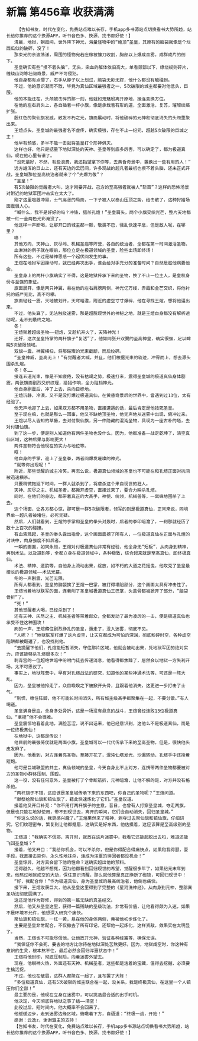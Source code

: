 # 新篇 第456章 收获满满
        【告知书友，时代在变化，免费站点难以长存，手机app多书源站点切换看书大势所趋，站长给你推荐的这个换源APP，听书音色多、换源、找书都好使！】
       清晨，地狱，朝霞间，世外降下神光，海量怪物中的“绝顶”圣皇，其原有的脑袋就像是个烂西瓜似的破碎，没了！
       那束光的余波荡漾，周围的怪物宛若庄稼被镰刀收割，胸部以上爆成血雾，成群成片的倒下。
       圣皇确实有些“摸不着头脑”，无头，染血的躯体依旧高大，单看颈部以下，缭绕规则碎片，缠绕山河等壮阔奇景，威严不可侵犯。
       他自身都有点懵了，右手从脖子以上划过，脑袋无影无踪，他什么都没有触碰到。
       不过，他的意识凝而不散，毕竟为真仙区域最强者之一，5次破限的城主都要对他低头，臣服。
       他的本能还在，头颅被击碎的那一刻，他就如鬼魅般离开原地，接连变换方位。
       在他的左右肩头上，各自插着一杆小旗，像是承载着有形的道，全面激活，复苏，璀璨纹络扩张。
       殷红色的聚仙旗发威，散发不朽之光，旗面展动时，将他破碎的元神和彻底消失的头颅重聚出来。
       王煊点头，圣皇城的最强者名不虚传，确实极强，存在不止一纪元，超越5次破限的巨城之主！
       他早有预感，多半不能一击就将圣皇打个形神俱灭。
       这样也好，他只是掂量下地狱深处的天神、圣皇等到底多厉害，可以确定了，都为极道真仙，现在他心里有谱了。
       “没死最好，不然，有些浪费，我还指望拿下你等，去黄昏奇景中，置换出一些有用的人！”
       远方雄浑的巨山上，还有天边的云层间，许多观战的超凡者最初也摸不着头脑，还未正式开战，圣皇城那位至高统治者就来了个“先爆为敬”？
       “圣皇！”
       有5次破限的觉醒者大叫，这才刚要开战，己方的至高强者就被人“斩首”？这样的恐怖场景对附近的地狱军团冲击实在太大了。
       刚才这里喧嚣冲霄，士气高涨的局面，一下子被人以泰山压顶之势，给击散了，这种狩猎场面震慑人心。
       “喊什么，我不是好好的吗？冲锋，猎杀孔煊！”圣皇肩头，两个小旗交织光芒，整片天地都被一红一金两色光彩淹没了。
       他这样一声断喝，让那开口的城主都一颤，敬畏不已，骚乱快速平息，但是敌人呢，在哪里？
       哧！
       其他方向，天神山、灰尽岭、机械圣庙等阵营，各自的统治者，全都在第一时间激活圣物。
       血淋淋的例子就在眼前，那位立足在极道领域的圣皇，险些出场即终场！
       所有这些，不过是精神思感一个起伏间发生的事。
       王煊在地狱军团躁动时，就已经再次出手，谁会给对手充分的准备时间？自然是趁他病要他命。
       圣皇身上的两杆小旗确实了不得，这是地狱传承下来的圣物，换了不止一位主人，是皇权身份与至强的象征。
       旗面展开，像是两只神翼，悬在他的左右肩膀两侧，神光亿万缕，赤霞和金芒交织，将他衬托的威严无比，高不可攀。
       旗面轻轻一震，天地被划开，天穹暗澹，附近的虚空寸寸爆碎，他在寻找王煊，想将他逼出来。
       不过，他失算了，无法触及迷雾，那是超脱现世外的神秘之地，就是王煊自身都没有解析透彻呢，走不到最终之地。
       冬！
       王煊架着超级圣物——短炮，又趁机开火了，天降神光！
       还好，这次圣皇持掌的两杆旗子“复活”了，他如同张开双翼的至高神皇，确实很强，足以睥睨5次破限领域。
       双旗一震，神翼横扫，将那璀璨的光束截断，而后绞碎。
       “圣皇神威，至高无上！”有觉醒者大喊，并且，他们根据光束的轨迹，冲霄而上，想去源头围杀孔煊。
       冬！冬……
       接连五道光束，像是不知疲倦，没有枯竭之势，极速打来，震得圣皇城的极道真仙身体剧震，两张旗面剧烈交织纹理，猎猎作响，全力阻挡神光。
       他自身剧震后，冲了上去，杀向目标地。
       王煊沉静，冷漠，又不是没打爆过极道真仙，在黄昏奇景后的世界中，曾遇到过13位，太有经验了。
       他无声地迎了上去，如果双方都不用圣物，直接遭遇的话，最后肯定是他按死圣皇。
       至于现在嘛，也就是那么一回事，他又不缺绝顶圣物，他无声地从迷雾中出现，俯冲过来。
       王煊以尽人皆知的草藤，去对付聚仙旗，另一件隐藏的混沌圣物，具现为一座古朴的塔，去对付镇仙旗。
       到了这一步，便是别人知道他有两件圣物也没什么，因为，他都准备一战定乾坤了，清空真仙区域，这种后果与影响更大！
       两件圣物符合他现在的实力与地位等。
       哐！
       他自身的手掌，迎上了圣皇拳，两者间爆发璀璨的神光。
       “就等你出现呢！”
       附近，那些觉醒的城主冷笑，再怎么说，极道真仙领域的圣皇也不可能在和孔煊正面对抗间被迅速横杀。
       只要稍微拖延下时间，一群人就杀到了，将虐杀这个来自现世的狂人。
       天神、灰尽之主、机械圣者，都撕开虚空，直接过来了，要合力瞬杀孔煊。
       同时，在他们的身边，都带着真正的大高手，神使、统领，机械兽等，一窝蜂地围杀了上去。
       这个场面，让各方都心惊，那可是一群5次破限者，领军的则是极道真仙，正常来说，同境界单一超凡者被堵住，必死无疑。
       然后，人们就看到，王煊的手掌和圣皇的拳头对轰时，后者的拳印暗澹了，一刹那就经历了数十上百次的碰撞。
       有血液溅起，圣皇的拳头露出指骨，这个画面震撼了所有人，一位极道真仙在正面与孔煊的对决中，肉身强度不如后者。
       一瞬的画面，如同永恒，王煊对付极道真仙非常有经验，他全身无“短板”，从肉身到精神，再到术法，以及道韵等，全都立身在极道领域中，各种极致，综合起来就是至高真仙，即终极真仙。
       术法、精神、道韵等，自他身上流动出来，绽放，如不朽的大道之花摇曳，他攻克了圣皇最擅长的极道领域——术法光幕。
       冬的一声剧震，光芒无限。
       所有人都看到，圣皇的脑袋挨了王煊一巴掌，被打得塌陷部分，这个画面太具有冲击性了。
       王煊当着地狱联军的面，连着削了圣皇城极道真仙三巴掌，头盖骨都被掀开了部分，“脑袋骨折”了。
       “死！”
       其他觉醒者大喝，已经杀到了！
       还有天神、灰尽之主、机械圣者等带着部众，全都发动了最为凌厉的一击，便是极道真仙也承受不住这种围攻！
       刷的一声，王煊薅住剧烈挣扎的圣皇，遁走了，没入迷雾，彻底不见。
       “人呢？！”地狱联军打爆了这片虚空，让天穹都成为可怕的深渊，彻底粉碎时空，各种虚空陷阱都被翻遍了，也没找到他。
       “去提醒下他们，孔煊能短暂消失，守住那片区域，他就会被动出来，凭地狱军团的绝对实力，应该能够杀孔煊很多次！”
       刺青宫的一位超绝世暗中吩咐门徒去传递消息，他看得都焦躁了，居然会以地狱一方失利开场，太不可思议了。
       事实上，地狱阵营中，早有对孔煊战法的研究，知道他的某些神通术法等，可还是一阵大乱。
       因为，圣皇被他拎走了，众目睽睽之下被掀开头骨，且跟着他消失，这更进一步打击了士气。
       “别慌，稳住阵脚，他不可能长时间消失，所有城主级高手都聚集在一起，不要分散。”有人喝道。
       圣皇满身是血，全身多处骨折，这是一场没有悬念的战斗，王煊曾经连败13位极道真仙，“拿捏”他不会很难。
       圣皇震惊地看着此地，满脸苦涩，说不出话来，他已经意识到，这他么不是极道真仙，而是一位终极真仙！
       在地狱中，这都是传说！
       他目前的最强倚仗就是两面小旗，圣皇城可以一代代传承下来的至高圣物，但是，很快他头皮发麻了。
       因为，他看到，对方连着亮圣物，草藤开花了，混沌仙塔发光，沙漏转动，孔煊手中还拎着短炮。
       他可是巨城联盟的共主，真仙领域的圣皇，今天自身比不上对方，连携带两件圣物都要被对方的圣物小群体压制、围殴。
       这一役，没有任何意外，圣皇被打了个骨断筋折，元神暗澹，让他不解的是，对方并没有格杀他。
       “两杆旗子不错，这应该是圣皇城传承下来的东西吧，你自己的圣物呢？”王煊问道。
       “献祭给聚仙旗和镇仙旗了，藉此快速炼化了它们。”圣皇叹道。
       接着他又开口补充：“你不用打两杆旗子的主意，昔日，也曾有人打穿圣皇城，夺走两旗，但是也只能在地狱使用，带不到现世去，离开的瞬间，它们会自动消失，回归圣皇城。”
       “你这么说的话，我更感兴趣了。”王煊果然来了精神，剥夺过去聚仙旗和镇仙旗，仔细研究。它们纹理密布，繁复到让他都蹙眉，这确实是好东西，他估摸着，这应该算是至高级别的圣物。
       王煊道：“我确实不信邪，离开时，就放在这片迷雾中，我看它还能超脱出去吗，难道还能飞回圣皇城？”
       接着，他又开口：“我给你机会，可以不杀你，但是你得配合得痛快点，如果和我得瑟，耍手段，我直接击毙你，永久性地抹杀，连成为浑噩的徘回者都没机会！”
       圣皇惊异，对方真会留下他的性命？这确实超出他的预料。
       活得越久，他越不想死，因为他都看到回归现世的希望，觉醒很多年了，如果纪元末年到来，他熬过地狱成空的大劫，保住意识清醒，那么就他算是真正挣断了枷锁，可回归现世中！
       “好，我配合你！”作为极道真仙，身为圣皇城的最高统治者，他倒也痛快。
       接下来，王煊收获巨大，他从圣皇这里得到了完整的《星河洗神经》，从肉身到元神，整部真圣功法彻底圆满了。
       这还是他作为野修，得到的第一篇无缺的真圣经文。
       然后，他又从圣皇这里，获得一篇残缺的圣级功法，非常有价值，让他看得颇为入迷，如果不是环境不允许，他想深入研究个痛快。
       聚仙旗和镇仙旗，一红一黄，悬在他的身体两侧，竟被他初步炼化了。
       主要是圣皇非常配合，不仅撤去了所有印记，还帮他一起炼化，这样资敌，效果实在太明显了。
       当然，王煊也不可能尽信他，让他放开元神，验证各种经篇等，确保无误。
       “我保证你不会死，要去的地方比你待在地狱深处苦熬更好。因为，地狱成空时，你这种有意识的生灵，根本熬不住，最后必然会回归浑噩状态中！”
       王煊将他封印，彻底压制后，向着迷雾外望去。
       现在，他眼神火热，外面还有天神、机械圣者，这些都是活着的宝藏，值得去挖掘，必须要生擒活捉。
       不过，他也在皱眉，这群人都聚在一起了，且布置了大阵！
       “多位极道真仙，还有5次破限的城主联合在一起，没关系，我是终极真仙，在这里一个人镇压你们全部！”
       最主要的是，他现在立身在迷雾中，可以挑选最合适的出手时机。
       他决定，今天彻底将地狱之事了结——清空！
       此役过后，短时间内，他大概率不会回来了。
       他缓缓迈步，走到迷雾边缘区域，俯瞰着下方，自语道：“终极一战，开始！”
       感谢：云逸z，谢谢盟主的支持！
       【告知书友，时代在变化，免费站点难以长存，手机app多书源站点切换看书大势所趋，站长给你推荐的这个换源APP，听书音色多、换源、找书都好使！】